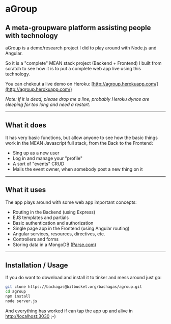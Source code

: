 # aGroup
## A meta-groupware platform assisting people with technology

aGroup is a demo/research project I did to play around with Node.js and Angular.

So it is a "complete" MEAN stack project (Backend + Frontend) I built from scratch to see how it is to put a complete web app live using this technology.

You can chekout a live demo on Heroku: [http://agroup.herokuapp.com/](http://agroup.herokuapp.com/)

_Note: If it is dead, please drop me a line, probably Heroku dynos are sleeping for too long and need a restart._

---

## What it does

It has very basic functions, but allow anyone to see how the basic things work in the MEAN Javascript full stack, from the Back to the Frontend:

- Sing up as a new user
- Log in and manage your "profile"
- A sort of "events" CRUD
- Mails the event owner, when somebody post a new thing on it

---

## What it uses

The app plays around with some web app important concepts:
- Routing in the Backend (using Express)
- EJS templates and partials
- Basic authentication and authorization
- Single page app in the Frontend (using Angular routing)
- Angular services, resources, directives, etc.
- Controllers and forms
- Storing data in a MongoDB ([Parse.com](http://parse.com/))

---

## Installation / Usage

If you do want to download and install it to tinker and mess around just go:

```bash
git clone https://bachagas@bitbucket.org/bachagas/agroup.git
cd agroup
npm install
node server.js
```

And everything has worked if can tap the app up and alive in [http://localhost:3030](http://localhost:3030) ;-)
